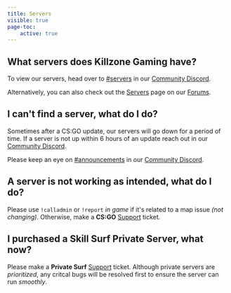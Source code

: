 ```yaml
---
title: Servers
visible: true
page-toc:
    active: true
---
```


## What servers does Killzone Gaming have?
To view our servers, head over to <a href="#" target="_blank">#servers</a> in our <a href="https://kzg.gg/discord" target="_blank">Community Discord</a>.

Alternatively, you can also check out the <a href="#" target="_blank">Servers</a> page on our <a href="https://kzg.gg/forum" target="_blank">Forums</a>.

## I can't find a server, what do I do?
Sometimes after a CS:GO update, our servers will go down for a period of time. If a server is not up within 6 hours of an update reach out in our <a href="https://kzg.gg/discord" target="_blank">Community Discord</a>.

Please keep an eye on <a href="#" target="_blank">#announcements</a> in our <a href="https://kzg.gg/discord" target="_blank">Community Discord</a>.

## A server is not working as intended, what do I do?
Please use `!calladmin` or `!report` *in game* if it's related to a map issue *(not changing)*. Otherwise, make a **CS:GO** <a href="https://discord.com/channels/336784653346406406/563647399596130304" target="_blank">Support</a> ticket.

## I purchased a Skill Surf Private Server, what now?
Please make a **Private Surf** <a href="https://discord.com/channels/336784653346406406/563647399596130304" target="_blank">Support</a> ticket. Although private servers are *prioritized*, any critcal bugs will be resolved first to ensure the server can run *smoothly*.